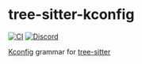 # tree-sitter-kconfig

[![CI](https://github.com/amaanq/tree-sitter-kconfig/actions/workflows/ci.yml/badge.svg)](https://github.com/amaanq/tree-sitter-kconfig/actions/workflows/ci.yml)
[![Discord](https://img.shields.io/discord/1063097320771698699?logo=discord)](https://discord.gg/w7nTvsVJhm)

[Kconfig](https://www.kernel.org/doc/html/next/kbuild/kconfig-language.html)
grammar for [tree-sitter](https://github.com/tree-sitter/tree-sitter)

